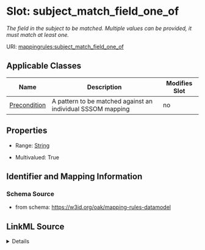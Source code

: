 

# Slot: subject_match_field_one_of


_The field in the subject to be matched. Multiple values can be provided, it must match at least one._



URI: [mappingrules:subject_match_field_one_of](https://w3id.org/oak/mapping-rules-datamodel/subject_match_field_one_of)



<!-- no inheritance hierarchy -->





## Applicable Classes

| Name | Description | Modifies Slot |
| --- | --- | --- |
| [Precondition](Precondition.md) | A pattern to be matched against an individual SSSOM mapping |  no  |







## Properties

* Range: [String](String.md)

* Multivalued: True





## Identifier and Mapping Information







### Schema Source


* from schema: https://w3id.org/oak/mapping-rules-datamodel




## LinkML Source

<details>
```yaml
name: subject_match_field_one_of
description: The field in the subject to be matched. Multiple values can be provided,
  it must match at least one.
from_schema: https://w3id.org/oak/mapping-rules-datamodel
rank: 1000
multivalued: true
alias: subject_match_field_one_of
owner: Precondition
domain_of:
- Precondition
range: string

```
</details>
